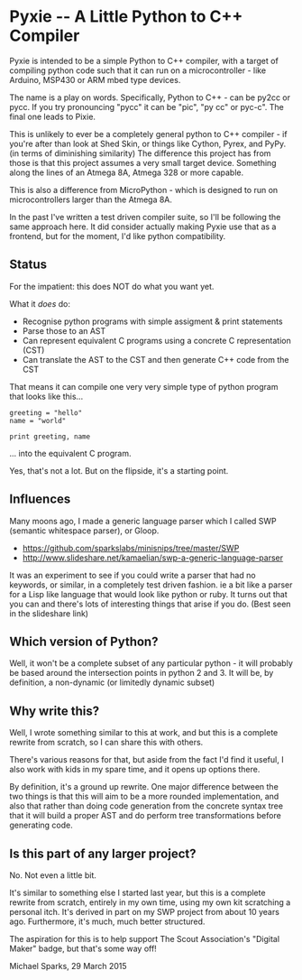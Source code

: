 Pyxie -- A Little Python to C++ Compiler
========================================

Pyxie is intended to be a simple Python to C++ compiler, with a target of
compiling python code such that it can run on a microcontroller - like
Arduino, MSP430 or ARM mbed type devices.

The name is a play on words. Specifically, Python to C++ - can be py2cc or
pycc.  If you try pronouncing "pycc" it can be "pic", "py cc" or pyc-c". 
The final one leads to Pixie.

This is unlikely to ever be a completely general python to C++ compiler - if
you're after than look at Shed Skin, or things like Cython, Pyrex, and PyPy. 
(in terms of diminishing similarity) The difference this project has from
those is that this project assumes a very small target device.  Something
along the lines of an Atmega 8A, Atmega 328 or more capable.

This is also a difference from MicroPython - which is designed to run on
microcontrollers larger than the Atmega 8A.

In the past I've written a test driven compiler suite, so I'll be following
the same approach here.  It did consider actually making Pyxie use that as a
frontend, but for the moment, I'd like python compatibility.

## Status

For the impatient: this does NOT do what you want yet.

What it *does* do:

- Recognise python programs with simple assigment & print statements
- Parse those to an AST
- Can represent equivalent C programs using a concrete C representation (CST)
- Can translate the AST to the CST and then generate C++ code from the CST

That means it can compile one very very simple type of python program
that looks like this...

    greeting = "hello"
    name = "world"

    print greeting, name

... into the equivalent C program.

Yes, that's not a lot. But on the flipside, it's a starting point.

## Influences

Many moons ago, I made a generic language parser which I called SWP (semantic
 whitespace parser), or Gloop.

* https://github.com/sparkslabs/minisnips/tree/master/SWP
* http://www.slideshare.net/kamaelian/swp-a-generic-language-parser

It was an experiment to see if you could write a parser that had no keywords,
or similar, in a completely test driven fashion. ie a bit like a parser for a
Lisp like language that would look like python or ruby. It turns out that you
can and there's lots of interesting things that arise if you do. (Best seen
in the slideshare link)

## Which version of Python?

Well, it won't be a complete subset of any particular python - it will
probably be based around the intersection points in python 2 and 3.  It will
be, by definition, a non-dynamic (or limitedly dynamic subset)

## Why write this?

Well, I wrote something similar to this at work, and but this is a complete
rewrite from scratch, so I can share this with others.

There's various reasons for that, but aside from the fact I'd find it useful,
I  also work with kids in my spare time, and it opens up options there.

By definition, it's a ground up rewrite. One major difference between the
two things is that this will aim to be a more rounded implementation, and
also that rather than doing code generation from the concrete syntax tree
that it will build a proper AST and do perform tree transformations before
generating code.

## Is this part of any larger project?

No. Not even a little bit.

It's similar to something else I started last year, but this is a complete
rewrite from scratch, entirely in my own time, using my own kit scratching
a personal itch. It's derived in part on my SWP project from about 10 years
ago. Furthermore, it's much, much better structured.

The aspiration for this is to help support The Scout Association's "Digital
Maker" badge, but that's some way off!


Michael Sparks, 29 March 2015
